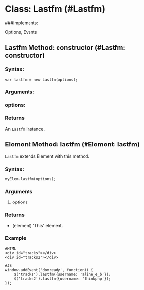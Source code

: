 Class: Lastfm (#Lastfm)
===============================

###Implements:

Options, Events

Lastfm Method: constructor (#Lastfm: constructor)
---------------------------------------------------------

### Syntax: 

    var lastfm = new Lastfm(options);

### Arguments:


### options:


### Returns

An `Lastfm` instance.

Element Method: lastfm (#Element: lastfm)
-------------------------------------------------

`Lastfm` extends Element with this method.

### Syntax:

    myElem.lastfm(options);

### Arguments

1. options 
 
### Returns

* (element) 'This' element.

### Example

    #HTML
    <div id="tracks"></div>  
    <div id="tracks2"></div>  

    #JS
    window.addEvent('domready', function() {
        $('tracks').lastfm({username: 'aline_e_b'});
        $('tracks2').lastfm({username: 'thinkphp'});
    }); 
